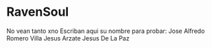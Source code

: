 RavenSoul
=========

No vean tanto xno
Escriban aqui su nombre para probar:
Jose Alfredo Romero Villa
Jesus Arzate
Jesus De La Paz
